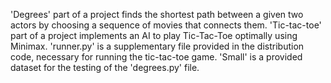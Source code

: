 'Degrees' part of a project finds the shortest path between a given two actors by choosing a sequence of movies that connects them.
'Tic-tac-toe' part of a project implements an AI to play Tic-Tac-Toe optimally using Minimax.
'runner.py' is a supplementary file provided in the distribution code, necessary for running the tic-tac-toe game.
'Small' is a provided dataset for the testing of the 'degrees.py' file.
